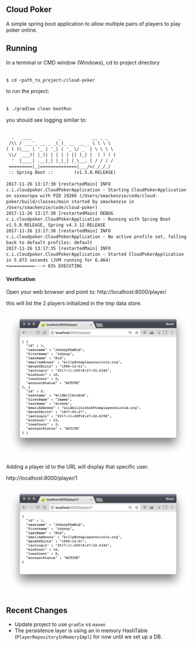 ## Cloud Poker

A simple spring boot application to allow multiple pairs of players to play poker online.



## Running

In a terminal or CMD window (Windows), cd to project directory

```bash

$ cd <path_to_project>/cloud-poker

```

to run the project:

```bash

$ ./gradlew clean bootRun

```

you should see logging similar to:

```

  .   ____          _            __ _ _
 /\\ / ___'_ __ _ _(_)_ __  __ _ \ \ \ \
( ( )\___ | '_ | '_| | '_ \/ _` | \ \ \ \
 \\/  ___)| |_)| | | | | || (_| |  ) ) ) )
  '  |____| .__|_| |_|_| |_\__, | / / / /
 =========|_|==============|___/=/_/_/_/
 :: Spring Boot ::        (v1.5.8.RELEASE)

2017-11-26 13:17:30 [restartedMain] INFO  c.i.cloudpoker.CloudPokerApplication - Starting CloudPokerApplication on osxeuropa with PID 19266 (/Users/smackenzie/code/cloud-poker/build/classes/main started by smackenzie in /Users/smackenzie/code/cloud-poker)
2017-11-26 13:17:30 [restartedMain] DEBUG c.i.cloudpoker.CloudPokerApplication - Running with Spring Boot v1.5.8.RELEASE, Spring v4.3.12.RELEASE
2017-11-26 13:17:30 [restartedMain] INFO  c.i.cloudpoker.CloudPokerApplication - No active profile set, falling back to default profiles: default
2017-11-26 13:17:35 [restartedMain] INFO  c.i.cloudpoker.CloudPokerApplication - Started CloudPokerApplication in 5.873 seconds (JVM running for 6.464)
<==========---> 83% EXECUTING
```

#### Verification

Open your web browser and point to:
http://localhost:8000/player/

this will list the 2 players initialized in the tmp data store.


![Player Listing](docs/player_listing_all.png)

Adding a player id to the URL will display that specific user.

http://localhost:8000/player/1

![Player Listing](docs/player_listing_single.png)

## Recent Changes
* Update project to use `gradle` vs `maven`
* The persistence layer is using an in memory HashTable (`PlayerRepositoryInMemoryImpl`) for now until we set up a DB.
